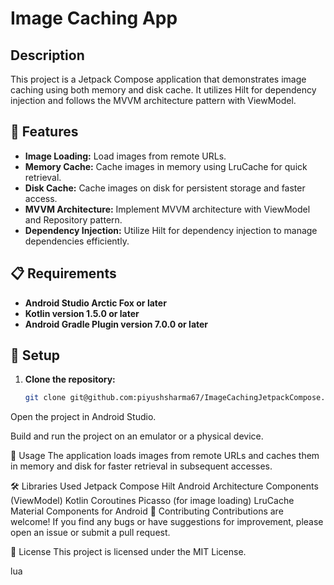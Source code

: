 # Image Caching App

## Description

This project is a Jetpack Compose application that demonstrates image caching using both memory and disk cache. It utilizes Hilt for dependency injection and follows the MVVM architecture pattern with ViewModel.

## 🚀 Features

- **Image Loading:** Load images from remote URLs.
- **Memory Cache:** Cache images in memory using LruCache for quick retrieval.
- **Disk Cache:** Cache images on disk for persistent storage and faster access.
- **MVVM Architecture:** Implement MVVM architecture with ViewModel and Repository pattern.
- **Dependency Injection:** Utilize Hilt for dependency injection to manage dependencies efficiently.

## 📋 Requirements

- **Android Studio Arctic Fox or later**
- **Kotlin version 1.5.0 or later**
- **Android Gradle Plugin version 7.0.0 or later**

## 🔧 Setup

1. **Clone the repository:**

   ```bash
   git clone git@github.com:piyushsharma67/ImageCachingJetpackCompose.git //if using ssh
Open the project in Android Studio.

Build and run the project on an emulator or a physical device.

📱 Usage
The application loads images from remote URLs and caches them in memory and disk for faster retrieval in subsequent accesses.

🛠️ Libraries Used
Jetpack Compose
Hilt
Android Architecture Components (ViewModel)
Kotlin Coroutines
Picasso (for image loading)
LruCache
Material Components for Android
🤝 Contributing
Contributions are welcome! If you find any bugs or have suggestions for improvement, please open an issue or submit a pull request.

📄 License
This project is licensed under the MIT License.

lua
